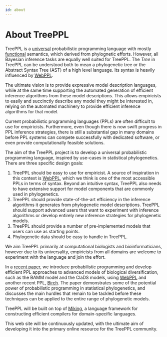 ```yaml
---
id: about
---
```


# About TreePPL

TreePPL is a [universal](/docs/glossary/universal) probabilistic programming language with mostly [functional](/docs/glossary/functional) semantics, which derived from phylognetic efforts.  However, all Bayesian inference tasks are equally well suited for TreePPL.  The _Tree_ in TreePPL can be understood both to mean a phylogenetic tree or the Abstract Syntax Tree (AST) of a high level language. Its syntax is heavily influenced by [WebPPL](http://webppl.org).

The ultimate vision is to provide expressive model description languages, while at the same time supporting the automated generation of efficient inference algorithms from these model descriptions. This allows empiricists to easily and succinctly describe any model they might be interested in, relying on the automated machinery to provide efficient inference algorithms for that model.

Current probabilistic programming languages (PPLs) are often difficult to use for empiricists. Furthermore, even though there is now swift progress in PPL inference strategies, there is still a substantial gap in many domains before PPL systems can compete successfully with dedicated software, or even provide computationally feasible solutions.

The aim of the TreePPL project is to develop a universal probabilistic programming language, inspired by use-cases in statistical phylogenetics.  There are three specific design goals:

1. TreePPL should be easy to use for empiricist. A source of inspiration in this context is [WebPPL](http://webppl.org/), which we think is one of the most accessible PPLs in terms of syntax. Beyond an intuitive syntax, TreePPL also needs to have extensive support for model components that are commonly used in phylogenetics.
2. TreePPL should provide state-of-the-art efficiency in the inference algorithms it generates from phylogenetic model descriptions. TreePPL should support advanced users that want to experiment with inference algorithms or develop entirely new inference strategies for phylogenetic models.
3. TreePPL should provide a number of pre-implemented models that users can use as starting points.
4. Phylogenetic data should be easy to handle in TreePPL.

We aim TreePPL primarily at computational biologists and bioinformaticians, however due to its universality, empiricists from all domains are welcome to experiment with the language and join the effort.

In a [recent paper](https://www.biorxiv.org/content/10.1101/2020.06.16.154443v1), we introduce probabilistic programming and develop efficient PPL approaches to advanced models of biological diversification, such as the BAMM model and the ClaDS models, using [WebPPL](http://webppl.org/) and another recent PPL, [Birch](https://birch-lang.org). The paper demonstrates some of the potential power of probabilistic programming in statistical phylogenetics, and discusses the main hurdles that remain to be tackled before these techniques can be applied to the entire range of phylogenetic models.

TreePPL will be built on top of [Miking](https://miking.org), a language framework for constructing efficient compilers for domain-specific languages.

This web site will be continuously updated, with the ultimate aim of developing it into the primary online resource for the TreePPL community.
